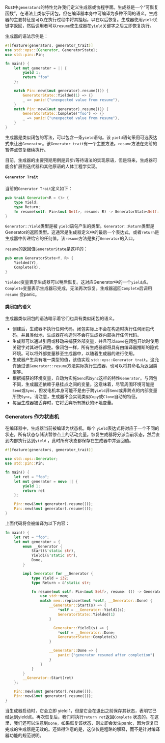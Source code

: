 Rust中`generators`的特性允许我们定义生成器或协程字面。生成器是一个“可恢复函数”，在语法上类似于闭包，但在编译器本身中可编译为多种不同的语义。生成器的主要特征是可以在执行过程中将其挂起，以在以后恢复。生成器使用`yield`关键字返回，然后调用者可以`resume`使生成器在`yield`关键字之后立即恢复执行。

生成器的语法示例是：

```rust
#![feature(generators, generator_trait)]
use std::ops::{Generator, GeneratorState};
use std::pin::Pin;

fn main() {
    let mut generator = || {
        yield 1;
        return "foo"
    };

    match Pin::new(&mut generator).resume(()) {
        GeneratorState::Yielded(1) => {}
        _ => panic!("unexpected value from resume"),
    }
    match Pin::new(&mut generator).resume(()) {
        GeneratorState::Complete("foo") => {}
        _ => panic!("unexpected value from resume"),
    }
}
```

生成器是类似闭包的写法，可以包含一条`yield`语句。该 `yield`语句采用可选表达式来让出`Generator`。该`Generator trait`有一个主要方法，`resume`方法在先前的暂停点恢复继续执行。

目前，生成器的主要预期用例是异步/等待语法的实现原语，但是将来，生成器可能会扩展到迭代器和其他原语的人体工程学实现。

####  `Generator Trait`

当前的`Generator Trait`定义如下：

```rust
pub trait Generator<R = ()> {
    type Yield;
    type Return;
    fn resume(self: Pin<&mut Self>, resume: R) -> GeneratorState<Self::Yield, Self::Return>;
}
```

`Generator::Yield`类型是被 `yield`语句产生的类型。`Generator::Return`类型是Generator的返回类型。这通常是生成器定义中的最后一个表达式，或者`return`是生成器中传递给它的任何值。该`resume`方法是执行`Generator`的入口。

`resume`的返回值`GeneratorState`是这样的：

```rust
pub enum GeneratorState<Y, R> {
    Yielded(Y),
    Complete(R),
}
```

`Yielded`变量表示生成器可以稍后恢复。这对应Generator中的一个`yield`点。`Complete`变量表示生成器已完成，无法再次恢复。生成器返回`Complete`后调用`resume` 会panic。

#### 类闭包的语义

生成器类似闭包的语法暗示着它们也具有类似闭包的语义。

- 创建后，生成器不执行任何代码。闭包实际上不会在构造时执行任何闭包代码，并且类似地，生成器在构造时不会在生成器内部执行任何代码。
- 生成器可以通过引用或移动来捕获外部变量，并且可以`move`在闭包开始时使用关键字对其进行调整。像闭包一样，所有生成器都将具有由编译器推断的隐式环境。可以将外部变量移至生成器中，以随着生成器的进行使用。
- 生成器产生具有唯一类型的值，该值实现 `std::ops::Generator trait`。这允许通过该`Generator::resume`方法实际执行生成器，也可以将其命名为返回类型等。
- 根据捕获的环境变量，自动为实施`Send`和`Sync`这样的特性`Generator`。与闭包不同，生成器还依赖于悬挂点之间的变量。这意味着，尽管周围环境可能是`Send`或`Sync`，但发电机本身可能不是由于跨`yield`非`Send`或非跨点的内部变量所致`Sync`。请注意，生成器不会实现类似`Copy`或`Clone`自动的特征。
- 每当生成器被丢弃时，它将丢弃所有捕获的环境变量。

### Generators 作为状态机

在编译器中，生成器当前被编译为状态机。每个 `yield`表达式将对应于一个不同的状态，所有状态存储该暂停点上的活动变量。恢复生成器将分派当前状态，然后直到内部执行达到`yield` ，此时所有状态都保存在生成器中并返回值。

```rust
#![feature(generators, generator_trait)]

use std::ops::Generator;
use std::pin::Pin;

fn main() {
    let ret = "foo";
    let mut generator = move || {
        yield 1;
        return ret
    };

    Pin::new(&mut generator).resume(());
    Pin::new(&mut generator).resume(());
}
```

上面代码将会被编译为以下内容：

```rust
fn main() {
    let ret = "foo";
    let mut generator = {
        enum __Generator {
            Start(&'static str),
            Yield1(&'static str),
            Done,
        }

        impl Generator for __Generator {
            type Yield = i32;
            type Return = &'static str;

            fn resume(mut self: Pin<&mut Self>, resume: ()) -> GeneratorState<i32, &'static str> {
                use std::mem;
                match mem::replace(&mut *self, __Generator::Done) {
                    __Generator::Start(s) => {
                        *self = __Generator::Yield1(s);
                        GeneratorState::Yielded(1)
                    }

                    __Generator::Yield1(s) => {
                        *self = __Generator::Done;
                        GeneratorState::Complete(s)
                    }

                    __Generator::Done => {
                        panic!("generator resumed after completion")
                    }
                }
            }
        }
        __Generator::Start(ret)
    };

    Pin::new(&mut generator).resume(());
    Pin::new(&mut generator).resume(());
}
```

当生成器启动时，它会立即 yield 1，但是它会在退出之前保存其状态，表明它已经达到yield点。再次恢复后，我们将执行`return ret`返回`Complete` 状态的。在这里，我们还可以注意到`Done`，如果恢复该状态，则立即会发生panic，因为恢复已完成的生成器是无效的。还值得注意的是，这仅仅是粗略的解释，而不是针对编译器功能的规范说明。
